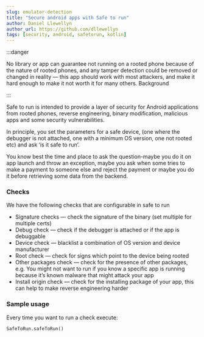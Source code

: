 ```yaml
---
slug: emulator-detection
title: "Secure android apps with Safe to run"
author: Daniel Llewellyn
author_url: https://github.com/dllewellyn
tags: [security, android, safetorun, kotlin]
---
```


:::danger 

No library or app can guarantee not running on a rooted phone because of the nature of rooted phones, and any tamper detection could be removed or changed in reality — this app should work with most attackers, and make it hard enough to make it not worth it for many others.
Background

::: 

Safe to run is intended to provide a layer of security for Android applications from rooted phones, reverse engineering, binary modification, malicious apps and some security vulnerabilities.

In principle, you set the parameters for a safe device, (one where the debugger is not attached, one with a minimum OS version, one not rooted etc) and ask ‘is it safe to run’.

You know best the time and place to ask the question-maybe you do it on app launch and throw an exception, maybe you ask when some tries to make a payment to someone else and reject the payment or maybe you do it before retrieving some data from the backend.

### Checks
We have the following checks that are configurable in safe to run

* Signature checks — check the signature of the binary (set multiple for multiple certs)
* Debug check — check if the debugger is attached or if the app is debuggable
* Device check — blacklist a combination of OS version and device manufacturer
* Root check — check for signs which point to the device being rooted
* Other packages check — check for the presence of other packages, e.g. You might not want to run if you know a specific app is running because it’s known malware that might attack your app
* Install origin check — check for the installing package of your app, this can help to make reverse engineering harder

### Sample usage

Every time you want to run a check execute:

```SafeToRun.safeToRun()```
